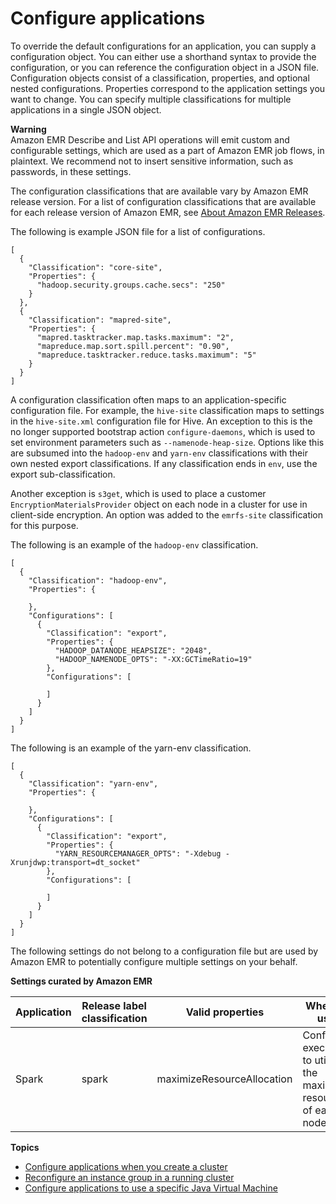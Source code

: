 # Configure applications<a name="emr-configure-apps"></a>

To override the default configurations for an application, you can supply a configuration object\. You can either use a shorthand syntax to provide the configuration, or you can reference the configuration object in a JSON file\. Configuration objects consist of a classification, properties, and optional nested configurations\. Properties correspond to the application settings you want to change\. You can specify multiple classifications for multiple applications in a single JSON object\.

**Warning**  
Amazon EMR Describe and List API operations will emit custom and configurable settings, which are used as a part of Amazon EMR job flows, in plaintext\. We recommend not to insert sensitive information, such as passwords, in these settings\.

The configuration classifications that are available vary by Amazon EMR release version\. For a list of configuration classifications that are available for each release version of Amazon EMR, see [About Amazon EMR Releases](emr-release-components.md)\.

The following is example JSON file for a list of configurations\.

```
[
  {
    "Classification": "core-site",
    "Properties": {
      "hadoop.security.groups.cache.secs": "250"
    }
  },
  {
    "Classification": "mapred-site",
    "Properties": {
      "mapred.tasktracker.map.tasks.maximum": "2",
      "mapreduce.map.sort.spill.percent": "0.90",
      "mapreduce.tasktracker.reduce.tasks.maximum": "5"
    }
  }
]
```

A configuration classification often maps to an application\-specific configuration file\. For example, the `hive-site` classification maps to settings in the `hive-site.xml` configuration file for Hive\. An exception to this is the no longer supported bootstrap action `configure-daemons`, which is used to set environment parameters such as `--namenode-heap-size`\. Options like this are subsumed into the `hadoop-env` and `yarn-env` classifications with their own nested export classifications\. If any classification ends in `env`, use the export sub\-classification\. 

Another exception is `s3get`, which is used to place a customer `EncryptionMaterialsProvider` object on each node in a cluster for use in client\-side encryption\. An option was added to the `emrfs-site` classification for this purpose\.

The following is an example of the `hadoop-env` classification\.

```
[
  {
    "Classification": "hadoop-env",
    "Properties": {
      
    },
    "Configurations": [
      {
        "Classification": "export",
        "Properties": {
          "HADOOP_DATANODE_HEAPSIZE": "2048",
          "HADOOP_NAMENODE_OPTS": "-XX:GCTimeRatio=19"
        },
        "Configurations": [
          
        ]
      }
    ]
  }
]
```

The following is an example of the yarn\-env classification\.

```
[
  {
    "Classification": "yarn-env",
    "Properties": {
      
    },
    "Configurations": [
      {
        "Classification": "export",
        "Properties": {
          "YARN_RESOURCEMANAGER_OPTS": "-Xdebug -Xrunjdwp:transport=dt_socket"
        },
        "Configurations": [
          
        ]
      }
    ]
  }
]
```

The following settings do not belong to a configuration file but are used by Amazon EMR to potentially configure multiple settings on your behalf\.


**Settings curated by Amazon EMR**  

| Application | Release label classification | Valid properties | When to use | 
| --- | --- | --- | --- | 
| Spark | spark | maximizeResourceAllocation | Configure executors to utilize the maximum resources of each node\. | 

**Topics**
+ [Configure applications when you create a cluster](emr-configure-apps-create-cluster.md)
+ [Reconfigure an instance group in a running cluster](emr-configure-apps-running-cluster.md)
+ [Configure applications to use a specific Java Virtual Machine](configuring-java8.md)